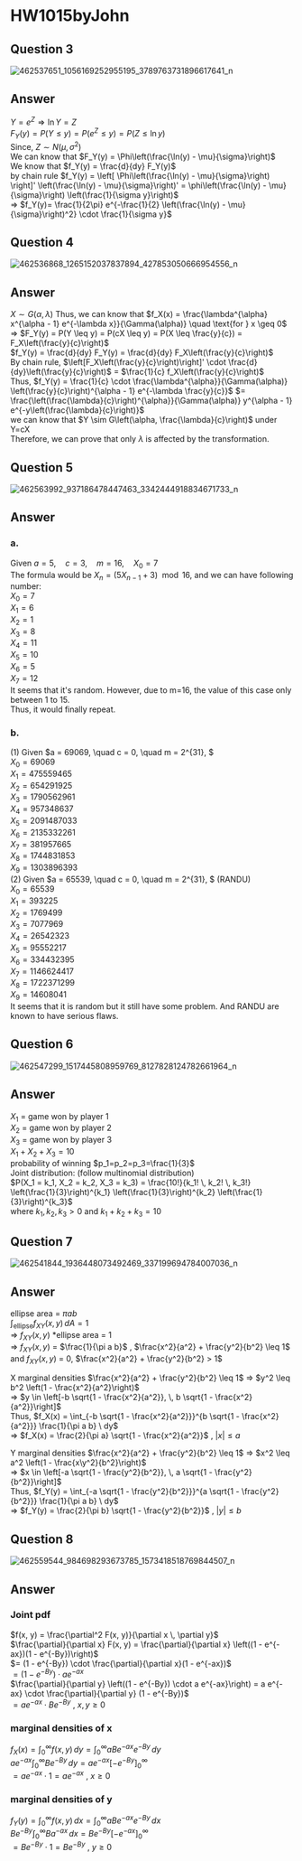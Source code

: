# HW1015byJohn
## Question 3 
![462537651_1056169252955195_3789763731896617641_n](https://github.com/user-attachments/assets/c649735d-5dc3-49c5-abc8-c33bce19aeff)
## Answer 
$Y = e^{Z} \Rightarrow \ln{Y} = Z$  
$F_Y(y) = P(Y \leq y) = P(e^Z \leq y) = P(Z \leq \ln{y})$   
Since, $Z \sim N(\mu, \sigma^2)$   
We can know that $F_Y(y) = \Phi\left(\frac{\ln(y) - \mu}{\sigma}\right)$  
We know that $f_Y(y) = \frac{d}{dy} F_Y(y)$  
by chain rule $f_Y(y) = \left[ \Phi\left(\frac{\ln(y) - \mu}{\sigma}\right) \right]' \left(\frac{\ln(y) - \mu}{\sigma}\right)' = \phi\left(\frac{\ln(y) - \mu}{\sigma}\right) \left(\frac{1}{\sigma y}\right)$   
=> $f_Y(y)= \frac{1}{2\pi} e^{-\frac{1}{2} \left(\frac{\ln(y) - \mu}{\sigma}\right)^2} \cdot \frac{1}{\sigma y}$
## Question 4
![462536868_1265152037837894_427853050666954556_n](https://github.com/user-attachments/assets/cbb2e977-113e-499e-9ac3-7f74874a1f1a)
## Answer 
$X \sim G(\alpha, \lambda)$ Thus, we can know that $f_X(x) = \frac{\lambda^{\alpha} x^{\alpha - 1} e^{-\lambda x}}{\Gamma(\alpha)} \quad \text{for } x \geq 0$    
=> $F_Y(y) = P(Y \leq y) = P(cX \leq y) = P(X \leq \frac{y}{c}) = F_X\left(\frac{y}{c}\right)$   
$f_Y(y) = \frac{d}{dy} F_Y(y) = \frac{d}{dy} F_X\left(\frac{y}{c}\right)$  
By chain rule, $\left[F_X\left(\frac{y}{c}\right)\right]' \cdot \frac{d}{dy}\left(\frac{y}{c}\right)$ = $\frac{1}{c} f_X\left(\frac{y}{c}\right)$  
Thus, $f_Y(y) = \frac{1}{c} \cdot \frac{\lambda^{\alpha}}{\Gamma(\alpha)} \left(\frac{y}{c}\right)^{\alpha - 1} e^{-\lambda \frac{y}{c}}$ $= \frac{\left(\frac{\lambda}{c}\right)^{\alpha}}{\Gamma(\alpha)} y^{\alpha - 1} e^{-y\left(\frac{\lambda}{c}\right)}$  
we can know that $Y \sim G\left(\alpha, \frac{\lambda}{c}\right)$ under Y=cX  
Therefore, we can prove that only $\lambda$ is affected by the transformation.
## Question 5
![462563992_937186478447463_3342444918834671733_n](https://github.com/user-attachments/assets/30134947-e388-4d99-b17b-4cc34e9628cb)
## Answer
### a. 
Given $a = 5, \quad c = 3, \quad m = 16, \quad X_0 = 7$  
The formula would be $X_n = (5X_{n-1} + 3) \mod 16$, and we can have following number:  
$X_0 = 7$  
$X_1 = 6$  
$X_2 = 1$  
$X_3 = 8$  
$X_4 = 11$  
$X_5 = 10$  
$X_6 = 5$  
$X_7 = 12$   
It seems  that it's random. However, due to m=16, the value of this case only between 1 to 15.  
Thus, it would finally repeat.  
### b.
(1) Given $a = 69069, \quad c = 0, \quad m = 2^{31}, $  
$X_0 = 69069$  
$X_1 = 475559465$  
$X_2 = 654291925$  
$X_3 = 1790562961$  
$X_4 = 957348637$  
$X_5 = 2091487033$  
$X_6 = 2135332261$  
$X_7 = 381957665$  
$X_8 = 1744831853$  
$X_9 = 1303896393$  
(2) Given $a = 65539, \quad c = 0, \quad m = 2^{31}, $ (RANDU)  
$X_0 = 65539$  
$X_1 = 393225$  
$X_2 = 1769499$  
$X_3 = 7077969$   
$X_4 = 26542323$  
$X_5 = 95552217$   
$X_6 = 334432395$  
$X_7 = 1146624417$   
$X_8 = 1722371299$  
$X_9 = 14608041$   
It seems that it is random but it still have some problem. And RANDU are known to have serious flaws.  
## Question 6 
![462547299_1517445808959769_8127828124782661964_n](https://github.com/user-attachments/assets/920c3ab6-f2b1-44d9-8b03-5fd5bbc60e80)
## Answer
$X_1$ = game won by player 1   
$X_2$ = game won by player 2   
$X_3$ = game won by player 3  
$X_1 + X_2 + X_3 = 10$  
probability of winning $p_1=p_2=p_3=\frac{1}{3}$  
Joint distribution: (follow multinomial distribution)  
$P(X_1 = k_1, X_2 = k_2, X_3 = k_3) = \frac{10!}{k_1! \, k_2! \, k_3!} \left(\frac{1}{3}\right)^{k_1} \left(\frac{1}{3}\right)^{k_2} \left(\frac{1}{3}\right)^{k_3}$  
where $k_1,k_2,k_3>0$ and $k_1 + k_2 + k_3 = 10$
## Question 7
![462541844_1936448073492469_337199694784007036_n](https://github.com/user-attachments/assets/fe3d9355-eeb9-4cc6-bbb8-f83cb1813a18)
## Answer
ellipse area = $\pi a b$  
$\int_{\text{ellipse}} f_{XY}(x, y) \, dA = 1$  
=> $f_{XY}(x, y)$ *ellipse area = 1  
=> $f_{XY}(x, y)$ = $\frac{1}{\pi a b}$ , $\frac{x^2}{a^2} + \frac{y^2}{b^2} \leq 1$  and  $f_{XY}(x, y)$ = 0, $\frac{x^2}{a^2} + \frac{y^2}{b^2} > 1$  
  
X marginal densities 
$\frac{x^2}{a^2} + \frac{y^2}{b^2} \leq 1$ => $y^2 \leq b^2 \left(1 - \frac{x^2}{a^2}\right)$  
=> $y \in \left[-b \sqrt{1 - \frac{x^2}{a^2}}, \, b \sqrt{1 - \frac{x^2}{a^2}}\right]$  
Thus, $f_X(x) = \int_{-b \sqrt{1 - \frac{x^2}{a^2}}}^{b \sqrt{1 - \frac{x^2}{a^2}}} \frac{1}{\pi a b} \ dy$  
=> $f_X(x) = \frac{2}{\pi a} \sqrt{1 - \frac{x^2}{a^2}}$ , $|x| \leq a$  

Y marginal densities 
$\frac{x^2}{a^2} + \frac{y^2}{b^2} \leq 1$ => $x^2 \leq a^2 \left(1 - \frac{x\y^2}{b^2}\right)$  
=> $x \in \left[-a \sqrt{1 - \frac{y^2}{b^2}}, \, a \sqrt{1 - \frac{y^2}{b^2}}\right]$  
Thus, $f_Y(y) = \int_{-a \sqrt{1 - \frac{y^2}{b^2}}}^{a \sqrt{1 - \frac{y^2}{b^2}}} \frac{1}{\pi a b} \ dy$  
=> $f_Y(y) = \frac{2}{\pi b} \sqrt{1 - \frac{y^2}{b^2}}$ , $|y| \leq b$
## Question 8
![462559544_984698293673785_1573418518769844507_n](https://github.com/user-attachments/assets/efb62ebc-5c02-43fe-b2d6-a65b3b8d631f)
## Answer 
### Joint pdf
$f(x, y) = \frac{\partial^2 F(x, y)}{\partial x \, \partial y}$    
$\frac{\partial}{\partial x} F(x, y) = \frac{\partial}{\partial x} \left((1 - e^{-ax})(1 - e^{-By})\right)$    
$= (1 - e^{-By}) \cdot \frac{\partial}{\partial x}(1 - e^{-ax})$    
$= (1 - e^{-By}) \cdot a e^{-ax}$    
$\frac{\partial}{\partial y} \left((1 - e^{-By}) \cdot a e^{-ax}\right) = a e^{-ax} \cdot \frac{\partial}{\partial y} (1 - e^{-By})$    
$= a e^{-ax} \cdot B e^{-By}$ , $x, y \geq 0$      
### marginal densities of x
$f_X(x) = \int_0^\infty f(x, y) \, dy = \int_0^\infty aB e^{-ax} e^{-By} \, dy$  
$a e^{-ax} \int_0^\infty B e^{-By} \, dy = a e^{-ax} \left[-e^{-By} \right]_0^\infty$  
$= a e^{-ax} \cdot 1 = a e^{-ax}$ , $x \geq 0$  
### marginal densities of y
$f_Y(y) = \int_0^\infty f(x, y) \, dx = \int_0^\infty aB e^{-ax} e^{-By} \, dx$  
$B e^{-By} \int_0^\infty B a^{-ax} \, dx = B e^{-By} \left[-e^{-ax} \right]_0^\infty$  
$= B e^{-By} \cdot 1 = B e^{-By}$ , $y \geq 0$  

